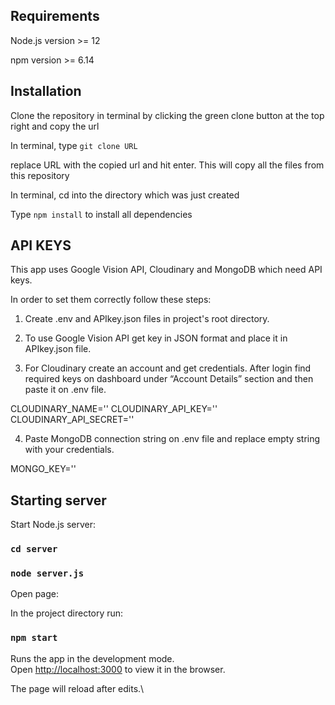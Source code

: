 ## Requirements

Node.js version >= 12

npm version >= 6.14

## Installation

Clone the repository in terminal by clicking the green clone button at the top right and copy the url

In terminal, type `git clone URL`

replace URL with the copied url and hit enter. This will copy all the files from this repository

In terminal, cd into the directory which was just created

Type `npm install` to install all dependencies

## API KEYS

This app uses Google Vision API, Cloudinary and MongoDB which need API keys.

In order to set them correctly follow these steps:

1. Create .env and APIkey.json files in project's root directory. 

2. To use Google Vision API get key in JSON format and place it in APIkey.json file.

3. For Cloudinary create an account and get credentials. After login find required keys on dashboard under “Account Details” section and then paste it on .env file.

CLOUDINARY_NAME=''
CLOUDINARY_API_KEY=''
CLOUDINARY_API_SECRET=''

4. Paste MongoDB connection string on .env file and replace empty string with your credentials.

MONGO_KEY=''

## Starting server

Start Node.js server:

### `cd server`

### `node server.js`

Open page:

In the project directory run:

### `npm start`

Runs the app in the development mode.\
Open [http://localhost:3000](http://localhost:3000) to view it in the browser.

The page will reload after edits.\

